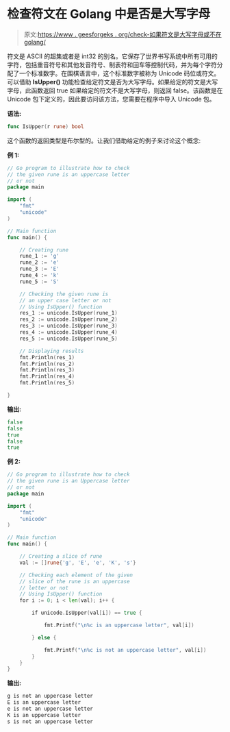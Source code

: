 # 检查符文在 Golang 中是否是大写字母

> 原文:[https://www . geesforgeks . org/check-如果符文是大写字母或不在 golang/](https://www.geeksforgeeks.org/check-if-the-rune-is-an-uppercase-letter-or-not-in-golang/)

符文是 ASCII 的超集或者是 int32 的别名。它保存了世界书写系统中所有可用的字符，包括重音符号和其他发音符号、制表符和回车等控制代码，并为每个字符分配了一个标准数字。在围棋语言中，这个标准数字被称为 Unicode 码位或符文。
可以借助 **IsUpper()** 功能检查给定符文是否为大写字母。如果给定的符文是大写字母，此函数返回 true 如果给定的符文不是大写字母，则返回 false。该函数是在 Unicode 包下定义的，因此要访问该方法，您需要在程序中导入 Unicode 包。

**语法:**

```go
func IsUpper(r rune) bool
```

这个函数的返回类型是布尔型的。让我们借助给定的例子来讨论这个概念:

**例 1:**

```go
// Go program to illustrate how to check
// the given rune is an uppercase letter
// or not
package main

import (
    "fmt"
    "unicode"
)

// Main function
func main() {

    // Creating rune
    rune_1 := 'g'
    rune_2 := 'e'
    rune_3 := 'E'
    rune_4 := 'k'
    rune_5 := 'S'

    // Checking the given rune is
    // an upper case letter or not
    // Using IsUpper() function
    res_1 := unicode.IsUpper(rune_1)
    res_2 := unicode.IsUpper(rune_2)
    res_3 := unicode.IsUpper(rune_3)
    res_4 := unicode.IsUpper(rune_4)
    res_5 := unicode.IsUpper(rune_5)

    // Displaying results
    fmt.Println(res_1)
    fmt.Println(res_2)
    fmt.Println(res_3)
    fmt.Println(res_4)
    fmt.Println(res_5)

}
```

**输出:**

```go
false
false
true
false
true

```

**例 2:**

```go
// Go program to illustrate how to check
// the given rune is an Uppercase letter
// or not
package main

import (
    "fmt"
    "unicode"
)

// Main function
func main() {

    // Creating a slice of rune
    val := []rune{'g', 'E', 'e', 'K', 's'}

    // Checking each element of the given
    // slice of the rune is an uppercase 
    // letter or not
    // Using IsUpper() function
    for i := 0; i < len(val); i++ {

        if unicode.IsUpper(val[i]) == true {

            fmt.Printf("\n%c is an uppercase letter", val[i])

        } else {

            fmt.Printf("\n%c is not an uppercase letter", val[i])
        }
    }
}
```

**输出:**

```go
g is not an uppercase letter
E is an uppercase letter
e is not an uppercase letter
K is an uppercase letter
s is not an uppercase letter

```